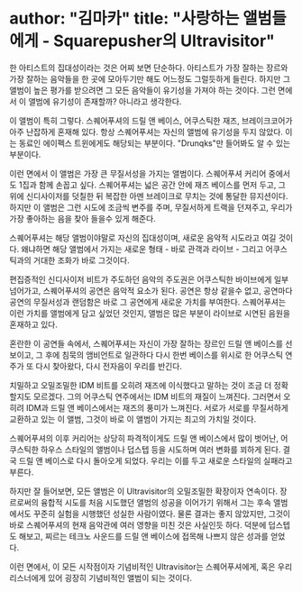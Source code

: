 author: "김마카"
title: "사랑하는 앨범들에게 - Squarepusher의 Ultravisitor"
==========
한 아티스트의 집대성이라는 것은 어찌 보면 단순하다. 아티스트가 가장 잘하는 장르와 가장 잘하는 음악들을 한 곳에 모아두기만 해도 어느정도 그럴듯하게 들린다.
하지만 그 앨범이 높은 평가를 받으려면 그 모든 음악들이 유기성을 가져야 하는 것이다. 그런 면에서 이 앨범에 유기성이 존재할까? 아니라고 생각한다.

이 앨범이 특히 그렇다. 스퀘어푸셔의 드릴 앤 베이스, 어쿠스틱한 재즈, 브레이크코어가 아주 난잡하게 혼재해 있다.
항상 스퀘어푸셔는 자신의 앨범에 유기성을 두지 않았다. 이는 동료인 에이펙스 트윈에게도 해당되는 부분이다. "Drunqks"만 들어봐도 알 수 있는 부분이다.

이런 면에서 이 앨범은 가장 큰 무질서성을 가지는 앨범이다. 스퀘어푸셔 커리어 중에서도 1집과 함께 손꼽고 싶다.
스퀘어푸셔는 넓은 공간 안에 재즈 베이스를 먼저 두고, 그 위에 신디사이저를 덧칠한 뒤 복잡한 아멘 브레이크로 무치는 것에 통달한 뮤지션이다.
하지만 이 앨범은 그런 시도에 조금씩 변주를 주며, 무질서하게 트랙을 던져주고, 우리가 가장 좋아하는 음을 찾아 들을수 있게 해준다.

스퀘어푸셔는 해당 앨범이야말로 자신의 집대성이며, 새로운 음악적 시도라고 여길 것이다.
왜냐하면 해당 앨범에서 가지는 새로운 형태 - 바로 관객과 라이브 - 그리고 어쿠스틱과의 거대한 조화가 바로 그것이다.

편집증적인 신디사이저 비트가 주도하던 음악의 주도권은 어쿠스틱한 바이브에게 일부 넘어가고, 스퀘어푸셔의 공연은 음악적 요소가 된다.
공연은 항상 같을수 없고, 공연마다 공연의 무질서성과 랜덤함은 바로 그 공연에게 새로운 가치를 부여한다.
스퀘어푸셔는 이런 가치를 앨범에게 담고 싶었던 것인지, 앨범은 많은 부분이 라이브로 시연된 음원을 혼재하고 있다.

혼란한 이 공연들 속에서, 스퀘어푸셔는 자신이 가장 잘하는 장르인 드릴 앤 베이스를 선보이고, 그 후에 침묵의 앰비언트로 일관하다
다시 한번 베이스를 위시로 한 어쿠스틱 연주가 또 다시 찾아왔다, 다시 전자음이 우리를 반긴다.

치밀하고 오밀조밀한 IDM 비트를 오히려 재즈에 이식했다고 말하는 것이 조금 더 정확할지도 모르겠다.
그의 어쿠스틱 연주에서는 IDM 비트의 재질이 느껴진다. 그러면서 오히려 IDM과 드릴 앤 베이스에서는 재즈의 풍미가 느껴진다.
서로가 서로를 무질서하게 교환하고 있는 이 앨범, 그것이 바로 이 앨범이 가지는 최고의 가치일 것이다.

스퀘어푸셔의 이후 커리어는 상당히 파격적이게도 드릴 앤 베이스에서 많이 벗어난, 어쿠스틱한 하우스 스타일의 앨범이나
덥스텝 등을 시도하며 여러 변화를 꾀하게 된다. 결국 드릴 앤 베이스로 다시 돌아오게 되었다. 우리는 이를 두고 새로운 스타일의 실패라고 부른다.

하지만 잘 들어보면, 모든 앨범은 이 Ultravisitor의 오밀조밀한 확장이자 연속이다. 장르로써의 융합적 시도를 처음 시도했던 앨범의 성공을 이어가기 위해서 그는 후속 앨범에서도 꾸준히 실험을 시행했던 성실한 사람이였다.
물론 결과는 좋지 않았지만, 그것이 바로 스퀘어푸셔의 현재 음악관에 여러 영향을 미친 것은 사실인듯 하다. 덕분에 덥스텝도 해보고, 찌르는 테크노 사운드를 드릴 앤 베이스에 접목해 나쁘지 않은 성과를 얻었다.

이런 면에서, 이 모든 시작점이자 기념비적인 Ultravisitor는 스퀘어푸셔에게, 혹은 우리 리스너에게 있어 굉장히 기념비적인 앨범이 되는 것이다. 
